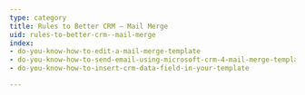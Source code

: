 ```yaml
---
type: category
title: Rules to Better CRM – Mail Merge
uid: rules-to-better-crm--mail-merge
index:
- do-you-know-how-to-edit-a-mail-merge-template
- do-you-know-how-to-send-email-using-microsoft-crm-4-mail-merge-template
- do-you-know-how-to-insert-crm-data-field-in-your-template

---
```



